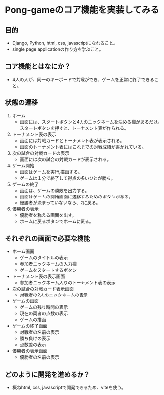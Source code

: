 # Pong-gameのコア機能を実装してみる

## 目的
- Django, Python, html, css, javascriptになれること。
- single page applicationの作り方を学ぶこと。

## コア機能とはなにか？
- 4人の人が、同一のキーボードで対戦ができ、ゲームを正常に終了できること。

## 状態の遷移
1. ホーム
    - 画面には、スタートボタンと4人のニックネームを決める欄があるだけ。スタートボタンを押すと、トーナメント表が作られる。
2. トーナメント表の表示
    - 画面には対戦カードとトーナメント表が表示される。
    - 画面のトーナメント表にはこれまでの対戦成績が書かれている。
3. 次の試合の対戦カードの表示
    - 画面には次の試合の対戦カードが表示される。
4.  ゲーム開始
    - 画面はゲームを実行,描画する。
    - ゲームは１分で終了して得点の多いひとが勝ち。
5. ゲームの終了
    - 画面は、ゲームの勝敗を出力する。
    - 画面はゲームの開始画面に遷移するためのボタンがある。
    - 優勝者が決まっていないなら、2に戻る。
6. 優勝者の表示
    - 優勝者を称える画面を出す。
    - ホームに戻るボタンでホームに戻る。


## それぞれの画面で必要な機能
- ホーム画面
    - ゲームのタイトルの表示
    - 参加者ニックネームの入力欄
    - ゲームをスタートするボタン
- トーナメント表の表示画面
    - 参加者ニックネーム入りのトーナメント表の表示
- 次の試合の対戦カード表示画面
    - 対戦者の2人のニックネームの表示
- ゲームの画面
    - ゲームの残り時間の表示
    - 現在の両者の点数の表示
    - ゲームの描画
- ゲームの終了画面
    - 対戦者の名前の表示
    - 勝ち負けの表示
    - 点数差の表示
- 優勝者の表示画面
    - 優勝者の名前の表示

## どのように開発を進めるか？
- 概ねhtml, css, javascriptで開発できるため、viteを使う。
